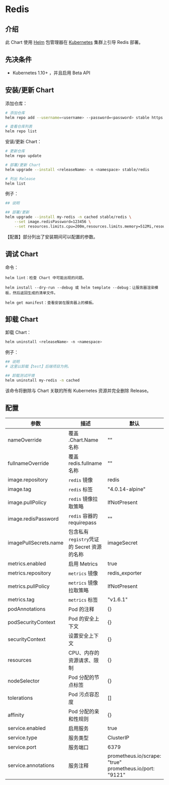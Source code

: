 # Redis

## 介绍

此 Chart 使用 [Helm](https://helm.sh) 包管理器在 [Kubernetes](http://kubernetes.io) 集群上引导 Redis 部署。

## 先决条件

- Kubernetes 1.10+ ，并且启用 Beta API

## 安装/更新 Chart

添加仓库：

```bash
# 添加仓库
helm repo add --username=<username> --password=<password> stable https://harhor.example.local/chartrepo/base

# 查看仓库列表
helm repo list
```

安装/更新 Chart：

```bash
# 更新仓库
helm repo update

# 部署/更新 Chart
helm upgrade --install <releaseName> -n <namespace> stable/redis

# 列出 Release
helm list
```

例子：

```bash
## 说明

## 部署/更新 
helm upgrade --install my-redis -n cached stable/redis \
    --set image.redisPassword=123456 \
    --set resources.limits.cpu=200m,resources.limits.memory=512Mi,resources.requests.cpu=150m,resources.requests.memory=128Mi
```

【配置】部分列出了安装期间可以配置的参数。

## 调试 Chart

命令：

    helm lint：检查 Chart 中可能出现的问题。

    helm install --dry-run --debug 或 helm template --debug：让服务器渲染模板，然后返回生成的清单文件。

    helm get manifest：查看安装在服务器上的模板。

## 卸载 Chart

卸载 Chart：

```bash
helm uninstall <releaseName> -n <namespace>
```

例子：

```bash
## 说明
# 这里以卸载【test】后端项目为例。

## 卸载测试环境
helm uninstall my-redis -n cached
```

该命令将删除与 Chart 关联的所有 Kubernetes 资源并完全删除 Release。

## 配置

参数 | 描述 | 默认
---|---|---
nameOverride                |覆盖 .Chart.Name 名称          |""
fullnameOverride            |覆盖 redis.fullname 名称       |""
image.repository            |`redis` 镜像                           |redis
image.tag                   |`redis` 标签                           |"4.0.14-alpine"
image.pullPolicy            |`redis` 镜像拉取策略                   |IfNotPresent
image.redisPassword         |`redis` 容器的 requirepass      |""
imagePullSecrets.name       |包含私有`registry`凭证的 Secret 资源的名称   |imageSecret
metrics.enabled             |启用 Metrics                | true
metrics.repository          |`metrics` 镜像              | redis_exporter
metrics.pullPolicy          |`metrics` 镜像拉取策略       | IfNotPresent
metrics.tag                 |`metrics` 标签              | "v1.6.1"
podAnnotations              |Pod 的注释                    | {}
podSecurityContext          |Pod 的安全上下文             | {}
securityContext             |设置安全上下文                | {}
resources                   |CPU、内存的资源请求、限制       | {}
nodeSelector                |Pod 分配的节点标签            | {}
tolerations                 |Pod 污点容忍度                | []
affinity                    |Pod 分配的亲和性规则           | {}
service.enabled             |启用服务                     | true
service.type                |服务类型                      | ClusterIP
service.port                |服务端口                      | 6379
service.annotations         |服务注释                      | prometheus.io/scrape: "true"<br>prometheus.io/port: "9121"  

